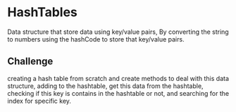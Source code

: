 # HashTables


Data structure that store data using key/value pairs, By converting the string to numbers using the hashCode to store that key/value pairs.


## Challenge


creating a hash table from scratch and create methods to deal with this data structure, adding to the hashtable, get this data from the hashtable, 
checking if this key is contains in the hashtable or not, and searching for the index for specific key.